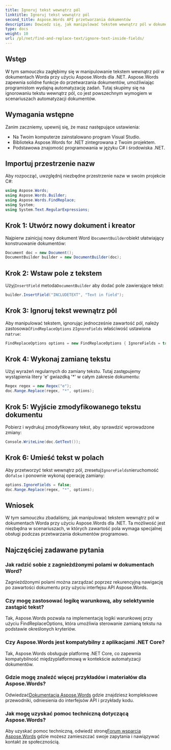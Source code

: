 ```yaml
---
title: Ignoruj tekst wewnątrz pól
linktitle: Ignoruj tekst wewnątrz pól
second_title: Aspose.Words API przetwarzania dokumentów
description: Dowiedz się, jak manipulować tekstem wewnątrz pól w dokumentach Worda za pomocą Aspose.Words dla .NET. Ten samouczek zawiera wskazówki krok po kroku z praktycznymi przykładami.
type: docs
weight: 10
url: /pl/net/find-and-replace-text/ignore-text-inside-fields/
---
```

## Wstęp

W tym samouczku zagłębimy się w manipulowanie tekstem wewnątrz pól w dokumentach Worda przy użyciu Aspose.Words dla .NET. Aspose.Words zapewnia solidne funkcje do przetwarzania dokumentów, umożliwiając programistom wydajną automatyzację zadań. Tutaj skupimy się na ignorowaniu tekstu wewnątrz pól, co jest powszechnym wymogiem w scenariuszach automatyzacji dokumentów.

## Wymagania wstępne

Zanim zaczniemy, upewnij się, że masz następujące ustawienia:
- Na Twoim komputerze zainstalowano program Visual Studio.
- Biblioteka Aspose.Words for .NET zintegrowana z Twoim projektem.
- Podstawowa znajomość programowania w języku C# i środowiska .NET.

## Importuj przestrzenie nazw

Aby rozpocząć, uwzględnij niezbędne przestrzenie nazw w swoim projekcie C#:
```csharp
using Aspose.Words;
using Aspose.Words.Builder;
using Aspose.Words.FindReplace;
using System;
using System.Text.RegularExpressions;
```

## Krok 1: Utwórz nowy dokument i kreator

 Najpierw zainicjuj nowy dokument Word i`DocumentBuilder`obiekt ułatwiający konstruowanie dokumentów:
```csharp
Document doc = new Document();
DocumentBuilder builder = new DocumentBuilder(doc);
```

## Krok 2: Wstaw pole z tekstem

 Użyj`InsertField` metoda`DocumentBuilder` aby dodać pole zawierające tekst:
```csharp
builder.InsertField("INCLUDETEXT", "Text in field");
```

## Krok 3: Ignoruj tekst wewnątrz pól

 Aby manipulować tekstem, ignorując jednocześnie zawartość pól, należy zastosować`FindReplaceOptions` z`IgnoreFields` właściwość ustawiona na`true`:
```csharp
FindReplaceOptions options = new FindReplaceOptions { IgnoreFields = true };
```

## Krok 4: Wykonaj zamianę tekstu

Użyj wyrażeń regularnych do zamiany tekstu. Tutaj zastępujemy wystąpienia litery 'e' gwiazdką '*' w całym zakresie dokumentu:
```csharp
Regex regex = new Regex("e");
doc.Range.Replace(regex, "*", options);
```

## Krok 5: Wyjście zmodyfikowanego tekstu dokumentu

Pobierz i wydrukuj zmodyfikowany tekst, aby sprawdzić wprowadzone zmiany:
```csharp
Console.WriteLine(doc.GetText());
```

## Krok 6: Umieść tekst w polach

 Aby przetworzyć tekst wewnątrz pól, zresetuj`IgnoreFields`nieruchomość do`false` i ponownie wykonaj operację zamiany:
```csharp
options.IgnoreFields = false;
doc.Range.Replace(regex, "*", options);
```

## Wniosek

W tym samouczku zbadaliśmy, jak manipulować tekstem wewnątrz pól w dokumentach Worda przy użyciu Aspose.Words dla .NET. Ta możliwość jest niezbędna w scenariuszach, w których zawartość pola wymaga specjalnej obsługi podczas przetwarzania dokumentów programowo.

## Najczęściej zadawane pytania

### Jak radzić sobie z zagnieżdżonymi polami w dokumentach Word?
Zagnieżdżonymi polami można zarządzać poprzez rekurencyjną nawigację po zawartości dokumentu przy użyciu interfejsu API Aspose.Words.

### Czy mogę zastosować logikę warunkową, aby selektywnie zastąpić tekst?
Tak, Aspose.Words pozwala na implementację logiki warunkowej przy użyciu FindReplaceOptions, która umożliwia sterowanie zamianą tekstu na podstawie określonych kryteriów.

### Czy Aspose.Words jest kompatybilny z aplikacjami .NET Core?
Tak, Aspose.Words obsługuje platformę .NET Core, co zapewnia kompatybilność międzyplatformową w kontekście automatyzacji dokumentów.

### Gdzie mogę znaleźć więcej przykładów i materiałów dla Aspose.Words?
 Odwiedzać[Dokumentacja Aspose.Words](https://reference.aspose.com/words/net/) gdzie znajdziesz kompleksowe przewodniki, odniesienia do interfejsów API i przykłady kodu.

### Jak mogę uzyskać pomoc techniczną dotyczącą Aspose.Words?
 Aby uzyskać pomoc techniczną, odwiedź stronę[Forum wsparcia Aspose.Words](https://forum.aspose.com/c/words/8) gdzie możesz zamieszczać swoje zapytania i nawiązywać kontakt ze społecznością.